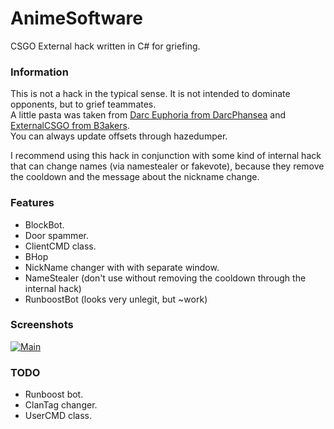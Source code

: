 # AnimeSoftware
CSGO External hack written in C# for griefing.

### Information
This is not a hack in the typical sense.  It is not intended to dominate opponents, but to grief teammates.  
A little pasta was taken from [Darc Euphoria from DarcPhansea](https://github.com/DarcPhansea/Darc-Euphoria) and [ExternalCSGO from B3akers](https://github.com/B3akers/ExternalCSGO).  
You can always update offsets through hazedumper.    
  
I recommend using this hack in conjunction with some kind of internal hack that can change names (via namestealer or fakevote), because they remove the cooldown and the message about the nickname change.

### Features
- BlockBot.
- Door spammer.
- ClientCMD class.
- BHop
- NickName changer with with separate window.
- NameStealer (don't use without removing the cooldown through the internal hack)
- RunboostBot (looks very unlegit, but ~work)

### Screenshots
[![Main](https://ibb.co/Q8bmK95 "Main")](https://ibb.co/Q8bmK95 "Main")

### TODO
- Runboost bot.
- ClanTag changer.
- UserCMD class.
